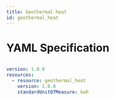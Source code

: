 ```yaml
---
title: Geothermal heat
id: geothermal_heat
---
```




# YAML Specification

```yaml

version: 1.0.0
resources: 
  - resource: geothermal_heat
    version: 1.0.0
    standardUnitOfMeasure: kwh
    
```



